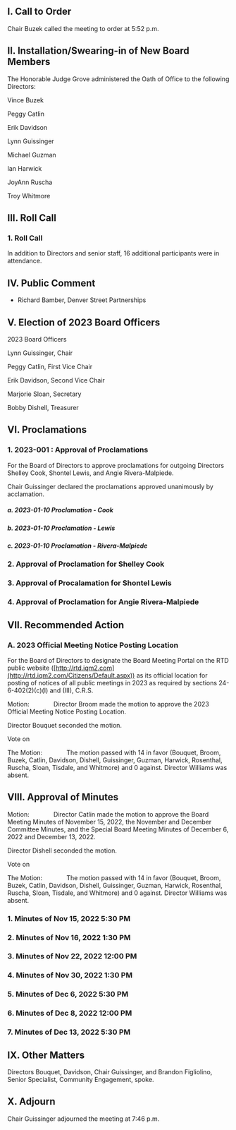 ## I. Call to Order

Chair Buzek called the meeting to order at 5:52 p.m.

## II. Installation/Swearing-in of New Board Members

The Honorable Judge Grove administered the Oath of Office to the following Directors:

Vince Buzek

Peggy Catlin

Erik Davidson

Lynn Guissinger

Michael Guzman

Ian Harwick

JoyAnn Ruscha

Troy Whitmore

## III. Roll Call

### 1. Roll Call

In addition to Directors and senior staff, 16 additional participants were in attendance.

## IV. Public Comment

- Richard Bamber, Denver Street Partnerships

## V. Election of 2023 Board Officers

2023 Board Officers

Lynn Guissinger, Chair

Peggy Catlin, First Vice Chair

Erik Davidson, Second Vice Chair

Marjorie Sloan, Secretary

Bobby Dishell, Treasurer

## VI. Proclamations

### 1. 2023-001 : Approval of Proclamations

For the Board of Directors to approve proclamations for outgoing Directors Shelley Cook, Shontel Lewis, and Angie Rivera-Malpiede.

Chair Guissinger declared the proclamations approved unanimously by acclamation.

##### a. 2023-01-10 Proclamation - Cook

##### b. 2023-01-10 Proclamation - Lewis

##### c. 2023-01-10 Proclamation - Rivera-Malpiede

### 2. Approval of Proclamation for Shelley Cook

### 3. Approval of Procalamation for Shontel Lewis

### 4. Approval of Proclamation for Angie Rivera-Malpiede

## VII. Recommended Action

### A. 2023 Official Meeting Notice Posting Location

For the Board of Directors to designate the Board Meeting Portal on the RTD public website ([http://rtd.iqm2.com](http://rtd.iqm2.com/Citizens/Default.aspx)) as its official location for posting of notices of all public meetings in 2023 as required by sections 24-6-402(2)(c)(I) and (III), C.R.S.

Motion:              Director Broom made the motion to approve the 2023 Official Meeting Notice Posting Location.

Director Bouquet seconded the motion.

Vote on

The Motion:              The motion passed with 14 in favor (Bouquet, Broom, Buzek, Catlin, Davidson, Dishell, Guissinger, Guzman, Harwick, Rosenthal, Ruscha, Sloan, Tisdale, and Whitmore) and 0 against. Director Williams was absent.

## VIII. Approval of Minutes

Motion:              Director Catlin made the motion to approve the Board Meeting Minutes of November 15, 2022, the November and December Committee Minutes, and the Special Board Meeting Minutes of December 6, 2022 and December 13, 2022.

Director Dishell seconded the motion.

Vote on

The Motion:              The motion passed with 14 in favor (Bouquet, Broom, Buzek, Catlin, Davidson, Dishell, Guissinger, Guzman, Harwick, Rosenthal, Ruscha, Sloan, Tisdale, and Whitmore) and 0 against. Director Williams was absent.

### 1. Minutes of Nov 15, 2022 5:30 PM

### 2. Minutes of Nov 16, 2022 1:30 PM

### 3. Minutes of Nov 22, 2022 12:00 PM

### 4. Minutes of Nov 30, 2022 1:30 PM

### 5. Minutes of Dec 6, 2022 5:30 PM

### 6. Minutes of Dec 8, 2022 12:00 PM

### 7. Minutes of Dec 13, 2022 5:30 PM

## IX. Other Matters

Directors Bouquet, Davidson, Chair Guissinger, and Brandon Figliolino, Senior Specialist, Community Engagement, spoke.

## X. Adjourn

Chair Guissinger adjourned the meeting at 7:46 p.m.